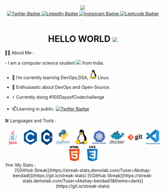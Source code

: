 <div id="header" align="center">
  <img src="https://media.giphy.com/media/jdPMeyv9rn0hZHh8n9/giphy.gif" width="110"/>
</div>

<div id="badges" align="center">
  <a href="https://twitter.com/AkshayBendadi">
    <img src="https://img.shields.io/badge/twitter-blue?style=for-the-badge&logo=Twitter&logoColor=white" alt="Twitter Badge"/>
  </a>
  <a href="https://www.linkedin.com/in/akshay-bendadi/">
 <img src="https://img.shields.io/badge/LinkedIn-blue?style=for-the-badge&logo=linkedin&logoColor=white" alt="LinkedIn Badge"/>
  </a>
  <a href="https://www.instagram.com/imakshay_ab/">
    <img src="https://img.shields.io/badge/Instagram-black?style=for-the-badge&logo=instagram&logoColor=white" alt="Instagram Badge"/>
  </a>
   <a href="https://leetcode.com/Akshay_bendadi/">
    <img src="https://img.shields.io/badge/Leetcode-yellow?style=for-the-badge&logo=leetcode&logoColor=white" alt="Leetcode Badge"/>
  </a>
</div>

<div align="center">
  <img src="https://komarev.com/ghpvc/?username=Akshay-bendadi&style=flat-square&color=blue" alt=""/>
 <h1>
  HELLO WORLD
  <img src="https://media.giphy.com/media/hvRJCLFzcasrR4ia7z/giphy.gif" width="30px"/>
</h1> 
</div>

👨‍🎓 About Me :
<p>  
 - I am a computer science student <img src="https://media.giphy.com/media/WUlplcMpOCEmTGBtBW/giphy.gif" width="30"> from India.

- :telescope: I’m currently learning DevOps,DSA,<img src="https://github.com/devicons/devicon/blob/master/icons/linux/linux-original.svg" width="30">Linux.

- :seedling: Enthusiastic about DevOps and Open-Source.
  
- :zap: Currently doing #100DaysofCodechallenge

- :mailbox:Learning in public: [![Twitter Badge](https://img.shields.io/badge/-Akshay-blue?style=flat&logo=Twitter&logoColor=white)]("https://twitter.com/AkshayBendadi")
</P>

:hammer_and_wrench: Languages and Tools :
<div id="languages" align="center">
  <img src="https://github.com/devicons/devicon/blob/master/icons/java/java-original-wordmark.svg" title="Java" alt="Java" width="50" height="50"/>&nbsp;
  <img src="https://github.com/devicons/devicon/blob/master/icons/c/c-plain.svg" title="C" alt="C" width="50" height="50"/>&nbsp;
  <img src="https://github.com/devicons/devicon/blob/master/icons/cplusplus/cplusplus-plain.svg" title="Cpp" alt="Cpp" width="40" height="50"/>&nbsp;
  <img src="https://github.com/devicons/devicon/blob/master/icons/python/python-original-wordmark.svg" title="python" alt="python" width="50"     height="50"/>&nbsp;
  <img src="https://github.com/devicons/devicon/blob/master/icons/linux/linux-original.svg"  title="linux" alt="linux" width="50"  height="50"/>&nbsp;
  <img src="https://github.com/devicons/devicon/blob/master/icons/kubernetes/kubernetes-plain-wordmark.svg"  title="kubernetes" alt="kubernetes" width="50"  height="50"/>&nbsp;
  <img src="https://github.com/devicons/devicon/blob/master/icons/docker/docker-original-wordmark.svg" title="docker" alt="docker" width="50" height="50"/>&nbsp;
  <img src="https://github.com/devicons/devicon/blob/master/icons/git/git-original-wordmark.svg" title="git" alt="git" width="50" height="50"/>&nbsp;
<img src="https://github.com/devicons/devicon/blob/master/icons/vscode/vscode-original-wordmark.svg" title="vscode" alt="vscode" width="50" height="50"/>&nbsp; 
  <img src="https://github.com/devicons/devicon/blob/master/icons/html5/html5-original-wordmark.svg" title="html5" alt="html5" width="50" height="50"/>&nbsp;
  <img src="https://github.com/devicons/devicon/blob/master/icons/css3/css3-original-wordmark.svg" title="css3" alt="css3" width="50" height="50"/>&nbsp;
</div>
:fire: My Stats :
<div align="center">
[![GitHub Streak](https://streak-stats.demolab.com/?user=Akshay-bendadi)](https://git.io/streak-stats)
[![GitHub Streak](https://streak-stats.demolab.com/?user=Akshay-bendadi1&theme=dark)](https://git.io/streak-stats)
  </div>
